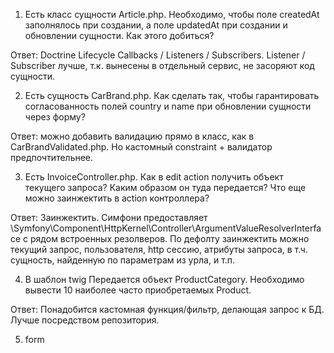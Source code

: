 1. Есть класс сущности Article.php. Необходимо, чтобы поле createdAt заполнялось при создании, а поле updatedAt при создании и обновлении сущности. Как этого добиться?

Ответ: Doctrine Lifecycle Callbacks / Listeners / Subscribers. Listener / Subscriber лучше, т.к. вынесены в отдельный сервис, не засоряют код сущности.

2. Есть сущность CarBrand.php. Как сделать так, чтобы гарантировать согласованность полей country и name при обновлении сущности через форму?

Ответ: можно добавить валидацию прямо в класс, как в CarBrandValidated.php. Но кастомный constraint + валидатор предпочтительнее.

3. Есть InvoiceController.php. Как в edit action получить объект текущего запроса? Каким образом он туда передается? Что еще можно заинжектить в action контроллера?

Ответ: Заинжектить. Симфони предоставляет \Symfony\Component\HttpKernel\Controller\ArgumentValueResolverInterface с рядом встроенных резолверов. По дефолту заинжектить можно текущий запрос, пользователя, http сессию, атрибуты запроса, в т.ч. сущность, найденную по параметрам из урла, и т.п.

4. В шаблон twig Передается объект ProductCategory. Необходимо вывести 10 наиболее часто приобретаемых Product.

Ответ: Понадобится кастомная функция/фильтр, делающая запрос к БД. Лучше посредством репозитория.

5. form
